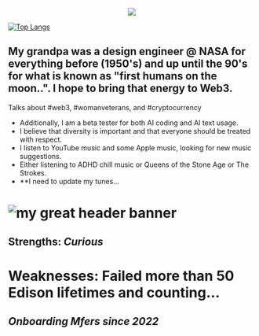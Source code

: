 <p align="center"><a href="https://github.com/SophiaG20/github-readme-stats">
  <img align="center" src="https://github-readme-stats.vercel.app/api?username=SophiaG20&show_icons=true&theme=purple" />
</a></p>

[![Top Langs](https://github-readme-stats.vercel.app/api/top-langs/?username=SophiaG20&layout=compact&theme=purple&card_width=800&langs_count=10)](https://github.com/SophiaG20/github-readme-stats)


## My grandpa was a design engineer @ NASA for everything before (1950's) and up until the 90's for what is known as "first humans on the moon..". I hope to bring that energy to Web3.
Talks about #web3, #womanveterans, and #cryptocurrency
 - Additionally, I am a beta tester for both AI coding and AI text usage. 
 - I believe that diversity is important and that everyone should be treated with respect.
 - I listen to YouTube music and some Apple music, looking for new music suggestions.
 - Either listening to ADHD chill music or Queens of the Stone Age or The Strokes. 
 - **I need to update my tunes...

# ![my great header banner](March.png)

## Strengths: ***Curious***

# Weaknesses: **Failed more than 50 Edison lifetimes and counting...**

## ***Onboarding Mfers since 2022***
